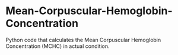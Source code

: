 # Mean-Corpuscular-Hemoglobin-Concentration
Python code that calculates the Mean Corpuscular Hemoglobin Concentration (MCHC) in actual condition.
